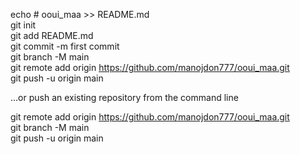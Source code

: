 
echo # ooui_maa >> README.md <br>
git init <br>
git add README.md <br>
git commit -m first commit <br>
git branch -M main <br>
git remote add origin https://github.com/manojdon777/ooui_maa.git <br>
git push -u origin main <br>

…or push an existing repository from the command line <br>

git remote add origin https://github.com/manojdon777/ooui_maa.git <br>
git branch -M main <br>
git push -u origin main
